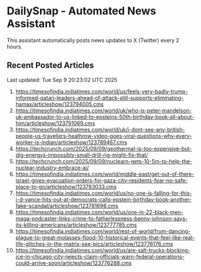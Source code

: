 # DailySnap - Automated News Assistant

This assistant automatically posts news updates to X (Twitter) every 2 hours.

## Recent Posted Articles

Last updated: Tue Sep  9 20:23:02 UTC 2025

1. https://timesofindia.indiatimes.com/world/us/feels-very-badly-trump-informed-qatari-leaders-ahead-of-attack-still-supports-eliminating-hamas/articleshow/123794005.cms
2. https://timesofindia.indiatimes.com/world/uk/who-is-peter-mandelson-uk-ambassador-to-us-linked-to-epsteins-50th-birthday-book-all-about-him/articleshow/123791069.cms
3. https://timesofindia.indiatimes.com/world/uk/i-dont-see-any-british-people-us-travellers-heathrow-video-goes-viral-questions-why-every-worker-is-indian/articleshow/123789467.cms
4. https://techcrunch.com/2025/09/09/geothermal-is-too-expensive-but-dig-energys-impossibly-small-drill-rig-might-fix-that/
5. https://techcrunch.com/2025/09/09/nuclearn-gets-10-5m-to-help-the-nuclear-industry-embrace-ai/
6. https://timesofindia.indiatimes.com/world/middle-east/get-out-of-there-israel-gives-evacuation-orders-for-gaza-city-residents-fear-no-safe-place-to-go/articleshow/123783033.cms
7. https://timesofindia.indiatimes.com/world/us/no-one-is-falling-for-this-j-d-vance-hits-out-at-democrats-calls-epstein-birthday-book-another-fake-scandal/articleshow/123781698.cms
8. https://timesofindia.indiatimes.com/world/us/one-in-22-black-men-maga-podcaster-links-crime-to-fatherlessness-benny-johnson-says-its-killing-americans/articleshow/123777785.cms
9. https://timesofindia.indiatimes.com/world/rest-of-world/from-dancing-plague-to-great-molasses-flood-10-historical-events-that-feel-like-real-life-glitches-in-the-matrix-see-pics/articleshow/123776176.cms
10. https://timesofindia.indiatimes.com/world/us/are-salt-trucks-blocking-ice-in-chicago-city-rejects-claim-officials-warn-federal-operations-could-arrive-soon/articleshow/123776288.cms
